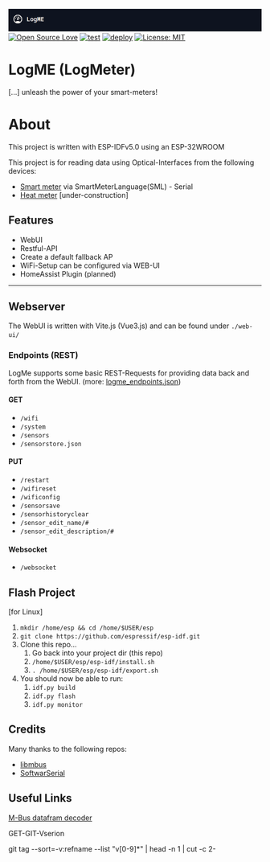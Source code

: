 ![logme-header](images/logme_header.png)
[![Open Source Love](https://badges.frapsoft.com/os/v1/open-source.svg?v=103)](https://github.com/ellerbrock/open-source-badges/)
[![test](https://github.com/DerZwergGimli/logme_interface/actions/workflows/buildtest.yml/badge.svg)](https://github.com/DerZwergGimli/logme_interface/actions/workflows/buildtest.yml)
[![deploy](https://github.com/DerZwergGimli/logme_interface/actions/workflows/createrelease.yml/badge.svg)](https://github.com/DerZwergGimli/logme_interface/actions/workflows/createrelease.yml)
[![License: MIT](https://img.shields.io/badge/License-MIT-yellow.svg)](https://opensource.org/licenses/MIT)

# LogME (LogMeter)

[...] unleash the power of your smart-meters!

# About

This project is written with ESP-IDFv5.0 using an ESP-32WROOM

This project is for reading data using Optical-Interfaces from the following devices:

- [Smart meter]('https://en.wikipedia.org/wiki/Smart_meter') via SmartMeterLanguage(SML) - Serial
- [Heat meter]('https://en.wikipedia.org/wiki/Heat_meter') [under-construction]

## Features

- WebUI
- Restful-API
- Create a default fallback AP
- WiFi-Setup can be configured via WEB-UI
- HomeAssist Plugin (planned)

---

## Webserver

The WebUI is written with Vite.js (Vue3.js) and can be found under `./web-ui/`

### Endpoints (REST)

LogMe supports some basic REST-Requests for providing data back and forth from the WebUI.
(more: [logme_endpoints.json](web-ui/json-server/logme_endpoints.json))

#### GET

- `/wifi`
- `/system`
- `/sensors`
- `/sensorstore.json`

#### PUT

- `/restart`
- `/wifireset`
- `/wificonfig`
- `/sensorsave`
- `/sensorhistoryclear`
- `/sensor_edit_name/#`
- `/sensor_edit_description/#`

#### Websocket

- `/websocket`

## Flash Project

[for Linux]

1. `mkdir /home/esp && cd /home/$USER/esp`
2. `git clone https://github.com/espressif/esp-idf.git`
3. Clone this repo...
    1. Go back into your project dir (this repo)
    2. `/home/$USER/esp/esp-idf/install.sh`
    3. `. /home/$USER/esp/esp-idf/export.sh`
4. You should now be able to run:
    1. `idf.py build`
    2. `idf.py flash`
    3. `idf.py monitor`

## Credits

Many thanks to the following repos:

- [libmbus](https://github.com/rscada/libmbus)
- [SoftwarSerial](https://github.com/plerup/espsoftwareserial)

## Useful Links

[M-Bus datafram decoder](https://dev-lab.github.io/tmbus/tmbus.htm)

GET-GIT-Vserion

git tag --sort=-v:refname --list "v[0-9]*" | head -n 1 | cut -c 2-
